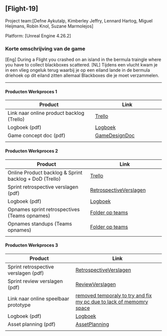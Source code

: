 ## [Flight-19]
Project team:[Defne Aykutalp, Kimberley Jeffry, Lennard Hartog, Miguel Heijmans, Robin Knol, Suzane Marmolejos]

Platform:
[Unreal Engine 4.26.2]

### Korte omschrijving van de game
[Eng] During a Flight you crashed on an island in the bermula traingle where you have to collect blackboxes scattered.
[NL] Tijdens een vlucht kwam je in een vlieg ongeluk terug waarbij je op een eiland lande in de bermula driehoek op dit eiland zitten allemaal Blackboxes die je moet verzammelen.

---
#### Producten Werkproces 1
| Product  | Link |
| ------ |  ------ |
| Link naar online product backlog (Trello) | [Trello](https://trello.com/b/pplGpHjo/mythe)
| Logboek (pdf)                             | [Logboek](http://28095.hosts2.ma-cloud.nl/Mythe_Logbook/index.html)
| Game concept doc (pdf)                    | [GameDesignDoc](/Gamedesing_document.pdf)
|<img width=500/>|<img width=300/>|
   
#### Producten Werkproces 2
| Product  | Link |
| ------ |  ------ |
| Online Product backlog & Sprint backlog + DoD (Trello)    | [Trello](https://trello.com/b/pplGpHjo/mythe)
| Sprint retrospective verslagen (pdf)                      | [RetrospectiveVerslagen](/Sprint_retrospective_verslag.pdf)
| Logboek (pdf)                                             | [Logboek](http://28095.hosts2.ma-cloud.nl/Mythe_Logbook/index.html)
| Opnames sprint retrospectives (Teams opnames)             | [Folder op teams](https://mediacollegeamsterdam.sharepoint.com/teams/MytheGDGA2021-Team7/Gedeelde%20documenten/Team%207/Opnames%20Sprint%20Retrospective/Vergadering%20in%20Team%2007-20210531_083454-Meeting%20Recording.mp4)
| Opnames standups (Teams opnames)                          | [Folder op teams](https://mediacollegeamsterdam.sharepoint.com/teams/MytheGDGA2021-Team7/Gedeelde%20documenten/Team%207/Opnames%20van%20standups/Vergadering%20in%20Team%2007-20210614_074850-Meeting%20Recording.mp4)
|<img width=500/>|<img width=300/>|
   
#### Producten Werkproces 3
| Product  | Link |
| ------ |  ------ |
| Sprint retrospective verslagen (pdf)  | [RetrospectiveVerslagen](/Sprint_retrospective_verslag.pdf)
| Sprint review verslagen (pdf)         | [ReviewVerslagen](/Sprint%20review%20verslagen.pdf)
| Link naar online speelbaar prototype  | [removed temporaly to try and fix my pc due to lack of memomry space]()
| Logboek (pdf)                         | [Logboek](http://28095.hosts2.ma-cloud.nl/Mythe_Logbook/index.html)
| Asset planning (pdf)                  | [AssetPlanning](Asset%20Planning.pdf)
|<img width=500/>|<img width=300/>|

   [Backlog]: <https://trello.com/b/hik72z4q/mythe-2019-voorbeeld-trello>
   [Logboek]: <https://github.com/BerendWeij/agp_inlever_template/blob/master/producten/logboek.pdf>
   [GameDesignDoc]: <https://github.com/BerendWeij/agp_inlever_template/blob/master/producten/GameDesignDoc.pdf>
   [RetrospectiveVerslagen]: <https://github.com/BerendWeij/agp_inlever_template/blob/master/producten/RetrospectiveVerslagen.pdf>
   [ReviewVerslagen]: <https://github.com/BerendWeij/agp_inlever_template/blob/master/producten/ReviewVerslagen.pdf>
   [Prototype]: <https://www.mijnmytheprototype.nl>
   [Folder op teams]: <https://www.linknaarmijnfolderopteams.nl>
   [AssetPlanning]: <https://github.com/BerendWeij/agp_inlever_template/blob/master/producten/AssetPlanning.pdf>
   
